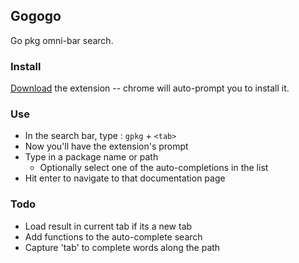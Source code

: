 ## Gogogo ##

Go pkg omni-bar search.

### Install ###

[Download](https://github.com/sjezewski/gogogo/raw/master/gogogo.crx) the extension -- chrome will auto-prompt you to install it.

### Use ###

- In the search bar, type : `gpkg` + `<tab>`
- Now you'll have the extension's prompt
- Type in a package name or path
  - Optionally select one of the auto-completions in the list
- Hit enter to navigate to that documentation page

### Todo ###

- Load result in current tab if its a new tab
- Add functions to the auto-complete search
- Capture 'tab' to complete words along the path